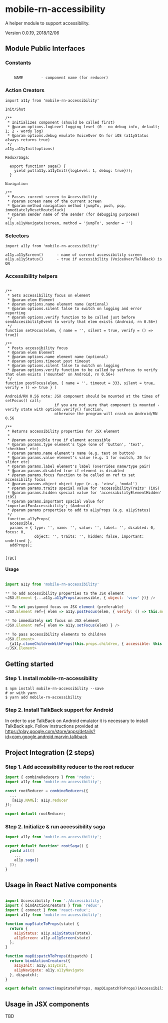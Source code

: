 # mobile-rn-accessibility

A helper module to support accessibility.

Version 0.0.19, 2018/12/06

## Module Public Interfaces

### Constants

```

    NAME        - component name (for reducer)

```

### Action Creators

```
import a11y from 'mobile-rn-accessibility'

Init/Shut

/**
 * Initializes component (should be called first)
 * @param options.logLevel logging level (0 - no debug info, default; 1; 2 - wordy log)
 * @param options.debug emulate VoiceOver On for iOS (a11yStatus always returns true)
 */
a11y.a11yInit(options)

Redux/Saga:

  export function* saga() {
    yield put(a11y.a11yInit({logLevel: 1, debug: true}));
  }

Navigation

/**
 * Passes current screen to Accessibility
 * @param screen name of the current screen
 * @param method navigation method (jumpTo, push, pop, immediatelyResetRouteStack)
 * @param sender name of the sender (for debugging purposes)
 */
a11y.a11yNavigate(screen, method = 'jumpTo', sender = '')

```

### Selectors
```
import a11y from 'mobile-rn-accessibility'

a11y.a11yScreen()      - name of current accessibility screen
a11y.a11yStatus()      - true if accessibility (VoiceOver/TalkBack) is ON

```

### Accessibility helpers

```

/**
 * Sets accessibility focus on element
 * @param elem Element
 * @param options.name element name (optional)
 * @param options.silent false to switch on logging and error reporting
 * @param options.verify function to be called just before sendAccesibilityEvent to verify that elem exists (Android, rn 0.56+)
 */
function setFocus(elem, { name = '', silent = true, verify = () => true})

/**
 * Posts accessibility focus
 * @param elem Element
 * @param options.name element name (optional)
 * @param options.timeout post timeout 
 * @param options.silent false to switch on logging
 * @param options.verify function to be called by setFocus to verify that elem exists ('mounted' on Android, rn 0.56+)
 */
function postFocus(elem, { name = '', timeout = 333, silent = true, verify = () => true } )

Android/RN 0.56 note: JSX component should be mounted at the times of setFocus() call;
                      if you are not sure that component is mounted - verify state with options.verify() function,
                      otherwise the program will crash on Android/RN 0.56

/**
 * Returns accessibility properties for JSX element
 * 
 * @param accessible true if element accessible
 * @param params.type element's type (one of 'button', 'text', 'checkbox' etc)
 * @param params.name element's name (e.g. text on button)
 * @param params.value element's value (e.g. 1 for switch, 20 for slider etc)
 * @param params.label element's label (overrides name/type pair)
 * @param params.disabled true if element is disabled
 * @param params.focus function to be called on ref to set accessiblity focus
 * @param params.object object type (e..g. 'view', 'modal')
 * @param params.traits special value for 'accessibilityTraits' (iOS)
 * @param params.hidden special value for 'accessibilityElementHidden' (iOS)
 * @param params.important spacial value for 'importantForAccessibility'; (Android)
 * @param params properties to add to a11yProps (e.g. a11yStatus)
 */
 function a11yProps(
  accessible,
  params = { type: '', name: '', value: '', label: '', disabled: 0, focus: 0,
             object: '', traits: '', hidden: false, important: undefined },
  addProps);


[TBC]

```
#### Usage
```javascript

import a11y from 'mobile-rn-accessibility'

** To add accessibility properties to the JSX element
<JSX.Element {...a11y.a11yProps(accessible, { object: 'view' })} />

** To set postponed focus on JSX element (preferable)
<JSX.Element ref={ elem => a11y.postFocus(elem, { verify: () => this.mounted }) } />

** To immediately set focus on JSX element
<JSX.Element ref={ elem => a11y.setFocus(elem) } />

** To pass accessibility elements to children
<JSX.Element>
  {a11y.cloneChildrenWithProps(this.props.children, { accessible: this.props.accessible })}
</JSX.Element>

```

## Getting started

### Step 1. Install mobile-rn-accessibility

```
$ npm install mobile-rn-accessibility --save
# or with yarn
$ yarn add mobile-rn-accessibility
```

### Step 2. Install TalkBack support for Android

In order to use TalkBack on Android emulator it is necessary to install TalkBack apk.
Follow instructions provided at https://play.google.com/store/apps/details?id=com.google.android.marvin.talkback

## Project Integration (2 steps)

### Step 1. Add accessibility reducer to the root reducer
```javascript
import { combineReducers } from 'redux';
import a11y from 'mobile-rn-accessibility';

const rootReducer = combineReducers({
  ...
   [a11y.NAME]: a11y.reducer
});

export default rootReducer;
```

### Step 2. Initialize & run accessibility saga
```javascript
import a11y from 'mobile-rn-accessibility';

export default function* rootSaga() {
  yield all([
    ...
    a11y.saga()
  ]);
}
```

## Usage in React Native components

```javascript

import Accessibility from './Accessibility';
import { bindActionCreators } from 'redux';
import { connect } from 'react-redux';
import a11y from 'mobile-rn-accessibility';

function mapStateToProps(state) {
  return {
    a11yStatus: a11y.a11yStatus(state),
    a11yScreen: a11y.a11yScreen(state)
  };
}

function mapDispatchToProps(dispatch) {
  return bindActionCreators({
    a11yInit: a11y.a11yInit,
    a11yNavigate: a11y.a11yNavigate
  }, dispatch);
}

export default connect(mapStateToProps, mapDispatchToProps)(Accessibility);
```

## Usage in JSX components

TBD
